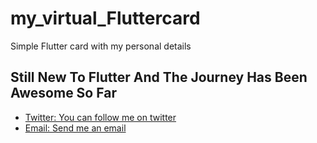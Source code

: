 # my_virtual_Fluttercard

Simple Flutter card with my personal details

## Still New To Flutter And The Journey Has Been Awesome So Far

- [Twitter: You can follow me on twitter](https://twitter.com/kingthrive5)
- [Email: Send me an email](https://zaidanali028@gmail.com)
